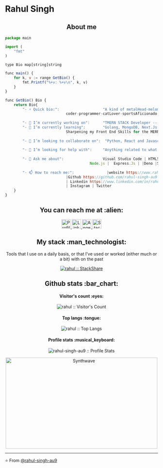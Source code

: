 # Rahul Singh

<h2 align="center">About me</h2>

```Javascript
package main

import (
	"fmt"
)

type Bio map[string]string

func main() {
	for k, v := range GetBio() {
		fmt.Printf("%+v: %+v\n", k, v)
	}
}

func GetBio() Bio {
	return Bio{
		"- ⚡ Quick bio:":                    "A kind of metalHead-melomaniac-gearAddict-amateurMusician-traveler-foodLover-gamer-
							coder-programmer-catLover-sportsAficionado hybrid",
							
		"- 🔭 I’m currently working on":      "TMERN STACK Developer --- and  a Part Time Teacher and Mentor",
		"- 🌱 I’m currently learning":        "Golang, MongoDB, Next.Js, gastsby,  (Tech stack) --- 
							Sharpening my Front End Skills for the MERN stack (Personal goal)",
							
		"- 👯 I’m looking to collaborate on":  "Python, React and Javascript Node related projects",
		
		"- 🤔 I’m looking for help with":     "Anything related to what I am currently learning 😅",
		
		"- 💬 Ask me about":                  Visual Studio Code | HTML5 | CSS3 | Sass | JavaScript | React | Gatsby| GraphQL |
				                       Node.js |  Express.Js | |Deno |SQLMySQL|MongoDB |Mongoose | Git  | GitHub| Terminal
		
		"- 📫 How to reach me:":               |website https://www.rahulsg.tech/
							|Github https://github.com/rahul-singh-au9                                                      
							| Linkedin https://www.linkedin.com/in/rahul-singh-7b48901b1/  
							| Instagram | Twitter
	}
}
```

<h2 align="center">You can reach me at :alien:</h2>

<p align="center">
  <a href="https://www.rahulsg.tech/">
    <img src="https://i.ibb.co/mR1TTRj/favicon-32x32.png" alt="Profile" height="30" width="30">
  </a>

  <a href="https://www.linkedin.com/in/rahul-singh-7b48901b1/">
    <img src="https://www.vectorlogo.zone/logos/linkedin/linkedin-icon.svg" alt="LinkedIn Profile" height="30" width="30">
  </a>

  <a href="https://stackoverflow.com/users/story/10734716">
    <img src="https://www.vectorlogo.zone/logos/stackoverflow/stackoverflow-icon.svg" alt="Angel Santiago Jaime Zavala's Stack Overflow Profile" height="30" width="30">
  </a>
  
  <a href="https://stackshare.io/rahulsg1508">
    <img src="https://cdn.worldvectorlogo.com/logos/stackshare.svg" alt="StackShare Profile" height="30" width="30">
  </a>

</p>

<h2 align="center">My stack :man_technologist:</h2>

<p align="center">Tools that I use on a daily basis, or that I've used or worked (either much or a bit) with on the past</p>
<p align="center">
  <a href="https://stackshare.io/rahulsg1508">
    <img src="http://img.shields.io/badge/tech-stack-0690fa.svg?style=flat" alt="rahul :: StackShare" />
  </a>
</p>

<h2 align="center">Github stats :bar_chart:</h2>

<h4 align="center">Visitor's count :eyes:</h4>

<p align="center"><img src="https://profile-counter.glitch.me/{rahul-singh-au9}/count.svg" alt="rahul :: Visitor's Count" /></p>

<h4 align="center">Top langs :tongue:</h4>

<p align="center"><img src="https://github-readme-stats.vercel.app/api/top-langs/?username=rahul-singh-au9&langs_count=10&theme=tokyonight&layout=compact" alt="rahul :: Top Langs" /></p>

<h4 align="center">Profile stats :musical_keyboard:</h4>

<p align="center"><img src="https://github-readme-stats.vercel.app/api?username=rahul-singh-au9&show_icons=true&theme=synthwave" alt="rahul-singh-au9 :: Profile Stats" /></p>

<p align="center"><img src="https://thumbs.gfycat.com/GoodnaturedFondGaur-size_restricted.gif" alt="Synthwave" height="300" width="500"></p>


---

⭐️ From [@rahul-singh-au9](https://github.com/rahul-singh-au9)
